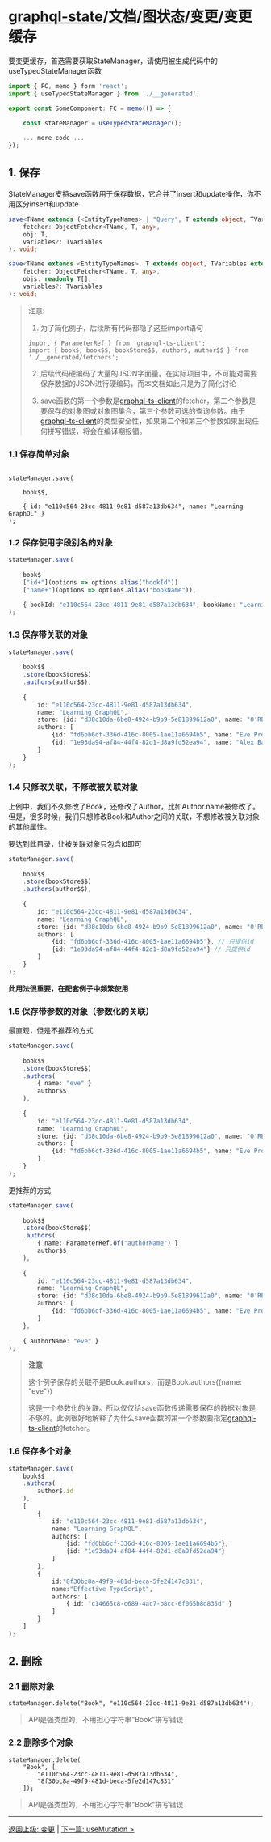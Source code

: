 # [graphql-state](https://github.com/babyfish-ct/graphql-state)/[文档](../../README.md)/[图状态](../README.md)/[变更](./README.md)/变更缓存

要变更缓存，首选需要获取StateManager，请使用被生成代码中的useTypedStateManager函数

```ts
import { FC, memo } form 'react';
import { useTypedStateManager } from './__generated';

export const SomeComponent: FC = memo(() => {

    const stateManager = useTypedStateManager();
    
    ... more code ...
});
```

## 1. 保存

StateManager支持save函数用于保存数据，它合并了insert和update操作，你不用区分insert和update

```ts
save<TName extends (<EntityTypeNames> | "Query", T extends object, TVariables extends object = {}>(
    fetcher: ObjectFetcher<TName, T, any>,
    obj: T,
    variables?: TVariables
): void;

save<TName extends <EntityTypeNames>, T extends object, TVariables extends object = {}>(
    fetcher: ObjectFetcher<TName, T, any>,
    objs: readonly T[],
    variables?: TVariables
): void;
```

> 注意: 
> 
> 1. 为了简化例子，后续所有代码都隐了这些import语句
>   ```
>   import { ParameterRef } from 'graphql-ts-client';
>   import { book$, book$$, bookStore$$, author$, author$$ } from './__generated/fetchers';
>   ```
> 2. 后续代码硬编码了大量的JSON字面量。在实际项目中，不可能对需要保存数据的JSON进行硬编码，而本文档如此只是为了简化讨论
> 
> 3. save函数的第一个参数是[graphql-ts-client](https://github.com/babyfish-ct/graphql-ts-client)的fetcher，第二个参数是要保存的对象图或对象图集合，第三个参数可选的查询参数。由于[graphql-ts-client](https://github.com/babyfish-ct/graphql-ts-client)的类型安全性，如果第二个和第三个参数如果出现任何拼写错误，将会在编译期报错。

### 1.1 保存简单对象
```

stateManager.save(

    book$$,
    
    { id: "e110c564-23cc-4811-9e81-d587a13db634", name: "Learning GraphQL" }
);
```

### 1.2 保存使用字段别名的对象
```ts
stateManager.save(
    
    book$
    ["id+"](options => options.alias("bookId"))
    ["name+"](options => options.alias("bookName")),
    
    { bookId: "e110c564-23cc-4811-9e81-d587a13db634", bookName: "Learning GraphQL" }
);
```

### 1.3 保存带关联的对象
```ts
stateManager.save(
    
    book$$
    .store(bookStore$$)
    .authors(author$$),
    
    { 
        id: "e110c564-23cc-4811-9e81-d587a13db634", 
        name: "Learning GraphQL",
        store: {id: "d38c10da-6be8-4924-b9b9-5e81899612a0", name: "O'REILLY"},
        authors: [
            {id: "fd6bb6cf-336d-416c-8005-1ae11a6694b5", name: "Eve Procello"},
            {id: "1e93da94-af84-44f4-82d1-d8a9fd52ea94", name: "Alex Banks"}
        ]
    }
);
```

### 1.4 只修改关联，不修改被关联对象

上例中，我们不久修改了Book，还修改了Author，比如Author.name被修改了。但是，很多时候，我们只想修改Book和Author之间的关联，不想修改被关联对象的其他属性。

要达到此目录，让被关联对象只包含id即可

```ts
stateManager.save(
    
    book$$
    .store(bookStore$$)
    .authors(author$$),
    
    { 
        id: "e110c564-23cc-4811-9e81-d587a13db634", 
        name: "Learning GraphQL",
        store: {id: "d38c10da-6be8-4924-b9b9-5e81899612a0", name: "O'REILLY"},
        authors: [
            {id: "fd6bb6cf-336d-416c-8005-1ae11a6694b5"}, // 只提供id
            {id: "1e93da94-af84-44f4-82d1-d8a9fd52ea94"} // 只提供id
        ]
    }
);
```
**此用法很重要，在配套例子中频繁使用**

### 1.5 保存带参数的对象（参数化的关联）

最直观，但是不推荐的方式
```ts
stateManager.save(
    
    book$$
    .store(bookStore$$)
    .authors(
        { name: "eve" }
        author$$
    ),
    
    { 
        id: "e110c564-23cc-4811-9e81-d587a13db634", 
        name: "Learning GraphQL",
        store: {id: "d38c10da-6be8-4924-b9b9-5e81899612a0", name: "O'REILLY"},
        authors: [
            {id: "fd6bb6cf-336d-416c-8005-1ae11a6694b5", name: "Eve Procello"}
        ]
    }
);
```
更推荐的方式
```ts
stateManager.save(
    
    book$$
    .store(bookStore$$)
    .authors(
        { name: ParameterRef.of("authorName") }
        author$$
    ),
    
    { 
        id: "e110c564-23cc-4811-9e81-d587a13db634", 
        name: "Learning GraphQL",
        store: {id: "d38c10da-6be8-4924-b9b9-5e81899612a0", name: "O'REILLY"},
        authors: [
            {id: "fd6bb6cf-336d-416c-8005-1ae11a6694b5", name: "Eve Procello"}
        ]
    },
    
    { authorName: "eve" }
);
```

> **注意**
> 
> 这个例子保存的关联不是Book.authors，而是Book.authors({name: "eve"})
> 
> 这是一个参数化的关联。所以仅仅给save函数传递需要保存的数据对象是不够的。此例很好地解释了为什么save函数的第一个参数要指定[graphql-ts-client](https://github.com/babyfish-ct/graphql-ts-client)的fetcher。

### 1.6 保存多个对象

```ts
stateManager.save(
    book$$
    .authors(
        author$.id
    ),
    [
        { 
            id: "e110c564-23cc-4811-9e81-d587a13db634", 
            name: "Learning GraphQL",
            authors: [
                {id: "fd6bb6cf-336d-416c-8005-1ae11a6694b5"},
                {id: "1e93da94-af84-44f4-82d1-d8a9fd52ea94"}
            ]
        },
        {
            id:"8f30bc8a-49f9-481d-beca-5fe2d147c831",
            name:"Effective TypeScript",
            authors: [
                { id: "c14665c8-c689-4ac7-b8cc-6f065b8d835d" }
            ]
        }
    ]
);
```

## 2. 删除

### 2.1 删除对象
```
stateManager.delete("Book", "e110c564-23cc-4811-9e81-d587a13db634");
```
> API是强类型的，不用担心字符串"Book"拼写错误

### 2.2 删除多个对象
```
stateManager.delete(
    "Book", [
        "e110c564-23cc-4811-9e81-d587a13db634",
        "8f30bc8a-49f9-481d-beca-5fe2d147c831"
    ]);
```
> API是强类型的，不用担心字符串"Book"拼写错误

-----------------------
[返回上级: 变更](./README.md) | [下一篇: useMutation >](./useMutation.md)
